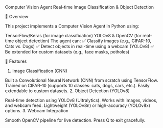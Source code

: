 Computer Vision Agent
Real-time Image Classification & Object Detection


📌 Overview

This project implements a Computer Vision Agent in Python using:

TensorFlow/Keras (for image classification)
YOLOv8 & OpenCV (for real-time object detection)
The agent can:
✅ Classify images (e.g., CIFAR-10, Cats vs. Dogs)
✅ Detect objects in real-time using a webcam (YOLOv8)
✅ Be extended for custom datasets (e.g., face masks, potholes)

🚀 Features

1. Image Classification (CNN)

Built a Convolutional Neural Network (CNN) from scratch using TensorFlow.
Trained on CIFAR-10 (supports 10 classes: cats, dogs, cars, etc.).
Easily extendable to custom datasets.
2. Object Detection (YOLOv8)

Real-time detection using YOLOv8 (Ultralytics).
Works with images, videos, and webcam feed.
Lightweight (YOLOv8n) or high-accuracy (YOLOv8x) options.
3. Webcam Integration

Smooth OpenCV pipeline for live detection.
Press Q to exit gracefully.

